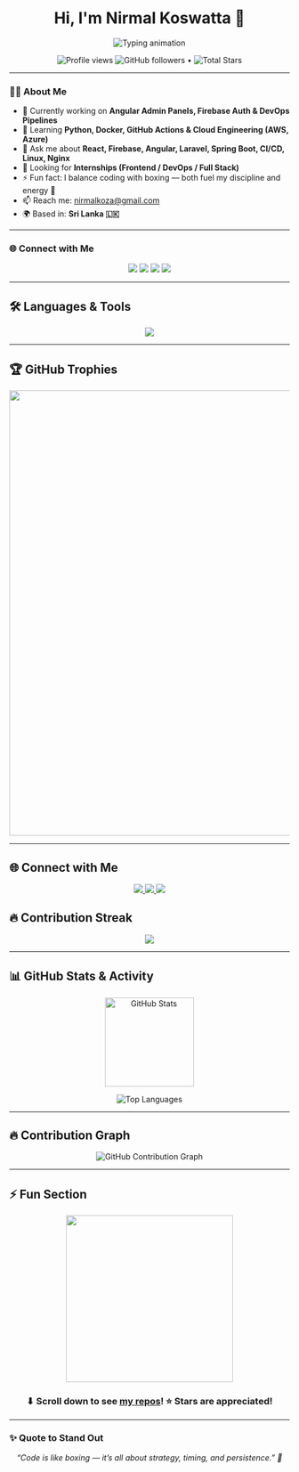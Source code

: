 
<h1 align="center">Hi, I'm <b>Nirmal Koswatta</b> 👋</h1>  

<p align="center">
  <img src="https://readme-typing-svg.herokuapp.com?font=Fira+Code&size=24&pause=800&color=4A90E2&center=true&vCenter=true&width=650&lines=DevOps+Engineer+%7C+Full-Stack+Developer;Code.+Deploy.+Automate.+Repeat." alt="Typing animation" />
</p>

<p align="center">  
  <img src="https://komarev.com/ghpvc/?username=NirmalKoswatta&style=flat-square&color=blue" alt="Profile views" />
  <img alt="GitHub followers" src="https://img.shields.io/github/followers/NirmalKoswatta?label=Followers&style=social"> •   
  <img src="https://img.shields.io/github/stars/NirmalKoswatta?label=Stars" alt="Total Stars">
</p>

---

### 👨‍💻 About Me  

- 🔭 Currently working on **Angular Admin Panels, Firebase Auth & DevOps Pipelines**  
- 🌱 Learning **Python, Docker, GitHub Actions & Cloud Engineering (AWS, Azure)**  
- 💬 Ask me about **React, Firebase, Angular, Laravel, Spring Boot, CI/CD, Linux, Nginx**  
- 🤝 Looking for **Internships (Frontend / DevOps / Full Stack)**  
- ⚡ Fun fact: I balance coding with boxing — both fuel my discipline and energy 💪  
- 📫 Reach me: [nirmalkoza@gmail.com](mailto:nirmalkoza@gmail.com)  
- 🌍 Based in: **Sri Lanka 🇱🇰**

---

### 🌐 Connect with Me  

<p align="center">  
  <a href="mailto:nirmalkoza@gmail.com"><img src="https://img.shields.io/badge/Gmail-D14836?style=for-the-badge&logo=gmail&logoColor=white" /></a>  
  <a href="https://linkedin.com/in/nirmal-koswatta-a7889b281" target="_blank"><img src="https://img.shields.io/badge/LinkedIn-0077B5?style=for-the-badge&logo=linkedin&logoColor=white" /></a>  
  <a href="https://instagram.com/nirmal_kosa" target="_blank"><img src="https://img.shields.io/badge/Instagram-E4405F?style=for-the-badge&logo=instagram&logoColor=white" /></a>  
  <a href="https://twitter.com/NKosa003" target="_blank"><img src="https://img.shields.io/badge/Twitter-1DA1F2?style=for-the-badge&logo=twitter&logoColor=white" /></a>  
</p>

---

## 🛠️ Languages & Tools
<p align="center">
  <img src="https://skillicons.dev/icons?i=html,css,javascript,react,redux,nodejs,mongodb,docker,kubernetes,aws,gcp,azure,git,linux,python,java,c,cpp&perline=9" />
</p>

---

## 🏆 GitHub Trophies  

<p align="center">  
  <img src="https://github-profile-trophy.vercel.app/?username=NirmalKoswatta&theme=flat&no-frame=true&title=Commits,Contributions,Issues,PullRequest,Stars,Followers,MultiLanguage,Experience&row=2&column=4&margin-w=15&margin-h=15" width="800" />  
</p>

---
## 🌐 Connect with Me
<p align="center">
  <a href="https://github.com/NirmalKoswatta">
    <img src="https://img.shields.io/badge/GitHub-000?style=for-the-badge&logo=github&logoColor=white"/>
  </a>
  
  <a href="mailto:nirmalkoza@gmail.com">
    <img src="https://img.shields.io/badge/Email-D14836?style=for-the-badge&logo=gmail&logoColor=white"/>
  </a>
  <a href="https://www.linkedin.com/in/nirmalkoswatta">
    <img src="https://img.shields.io/badge/LinkedIn-0A66C2?style=for-the-badge&logo=linkedin&logoColor=white"/>
  </a>
</p>

## 🔥 Contribution Streak  

<p align="center">
  <a href="https://github.com/NirmalKoswatta/github-readme-streak-stats">
    <img src="https://github-readme-streak-stats.herokuapp.com/?user=NirmalKoswatta&theme=vue-light"/>
  </a>
</p>

---

## 📊 GitHub Stats & Activity  

<p align="center">  
  <img src="https://github-readme-stats.vercel.app/api?username=NirmalKoswatta&show_icons=true&theme=default&hide_title=true&hide=issues&bg_color=ffffff&text_color=000000&icon_color=1A237E&hide_border=true" height="160" alt="GitHub Stats" />  
</p>  

<p align="center">  
  <img src="https://github-readme-stats.vercel.app/api/top-langs/?username=NirmalKoswatta&layout=compact&theme=default&bg_color=ffffff&text_color=000000&hide_border=true&langs_count=6" alt="Top Languages" />  
</p>  

---

## 🔥 Contribution Graph  

<p align="center">  
  <img src="https://github-readme-activity-graph.vercel.app/graph?username=NirmalKoswatta&theme=github&bg_color=ffffff&color=1A237E&line=F57C00&point=F57C00&hide_border=true" alt="GitHub Contribution Graph" />  
</p>

---

## ⚡ Fun Section  

<p align="center">
  <img src="https://github.com/JayantGoel001/JayantGoel001/blob/master/GIF/github.gif" width="300" />
</p>

<h3 align="center">⬇ Scroll down to see <a href="https://github.com/NirmalKoswatta?tab=repositories">my repos</a>! ⭐ Stars are appreciated!</h3>

---

### ✨ Quote to Stand Out  

<p align="center">  
  <i>“Code is like boxing — it’s all about strategy, timing, and persistence.” 🥊</i>  
</p>
